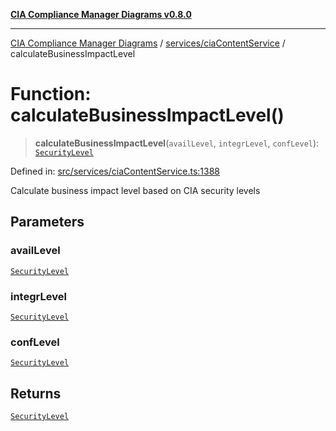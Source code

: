[**CIA Compliance Manager Diagrams v0.8.0**](../../../README.md)

***

[CIA Compliance Manager Diagrams](../../../modules.md) / [services/ciaContentService](../README.md) / calculateBusinessImpactLevel

# Function: calculateBusinessImpactLevel()

> **calculateBusinessImpactLevel**(`availLevel`, `integrLevel`, `confLevel`): [`SecurityLevel`](../../../types/cia/type-aliases/SecurityLevel.md)

Defined in: [src/services/ciaContentService.ts:1388](https://github.com/Hack23/cia-compliance-manager/blob/ab84d120f6a49e6faf7bc7924811e0da9b635211/src/services/ciaContentService.ts#L1388)

Calculate business impact level based on CIA security levels

## Parameters

### availLevel

[`SecurityLevel`](../../../types/cia/type-aliases/SecurityLevel.md)

### integrLevel

[`SecurityLevel`](../../../types/cia/type-aliases/SecurityLevel.md)

### confLevel

[`SecurityLevel`](../../../types/cia/type-aliases/SecurityLevel.md)

## Returns

[`SecurityLevel`](../../../types/cia/type-aliases/SecurityLevel.md)
